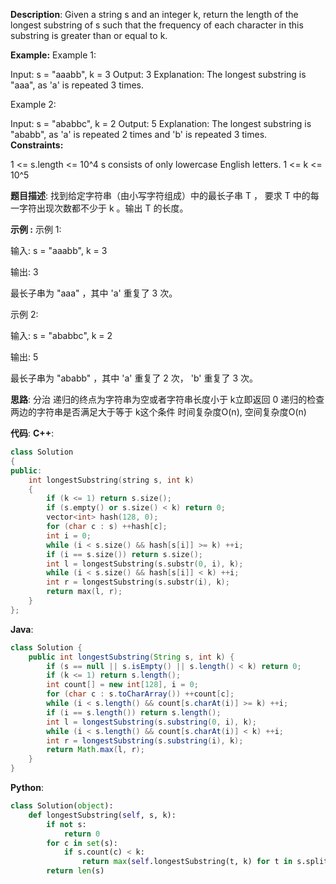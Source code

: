 __Description__:
Given a string s and an integer k, return the length of the longest substring of s such that the frequency of each character in this substring is greater than or equal to k.

__Example:__
Example 1:

Input: s = "aaabb", k = 3
Output: 3
Explanation: The longest substring is "aaa", as 'a' is repeated 3 times.

Example 2:

Input: s = "ababbc", k = 2
Output: 5
Explanation: The longest substring is "ababb", as 'a' is repeated 2 times and 'b' is repeated 3 times.
 
__Constraints:__

1 <= s.length <= 10^4
s consists of only lowercase English letters.
1 <= k <= 10^5

__题目描述__:
找到给定字符串（由小写字符组成）中的最长子串 T ， 要求 T 中的每一字符出现次数都不少于 k 。输出 T 的长度。

__示例 :__
示例 1:

输入:
s = "aaabb", k = 3

输出:
3

最长子串为 "aaa" ，其中 'a' 重复了 3 次。

示例 2:

输入:
s = "ababbc", k = 2

输出:
5

最长子串为 "ababb" ，其中 'a' 重复了 2 次， 'b' 重复了 3 次。

__思路__:
分治
递归的终点为字符串为空或者字符串长度小于 k立即返回 0
递归的检查两边的字符串是否满足大于等于 k这个条件
时间复杂度O(n), 空间复杂度O(n)

__代码__:
__C++__:
```C++
class Solution 
{
public:
    int longestSubstring(string s, int k) 
    {
        if (k <= 1) return s.size();
        if (s.empty() or s.size() < k) return 0;
        vector<int> hash(128, 0);
        for (char c : s) ++hash[c];
        int i = 0;
        while (i < s.size() && hash[s[i]] >= k) ++i;
        if (i == s.size()) return s.size();
        int l = longestSubstring(s.substr(0, i), k);
        while (i < s.size() && hash[s[i]] < k) ++i;
        int r = longestSubstring(s.substr(i), k);
        return max(l, r);
    }
};
```

__Java__:
```Java
class Solution {
    public int longestSubstring(String s, int k) {
        if (s == null || s.isEmpty() || s.length() < k) return 0;
        if (k <= 1) return s.length();
        int count[] = new int[128], i = 0;
        for (char c : s.toCharArray()) ++count[c];
        while (i < s.length() && count[s.charAt(i)] >= k) ++i;
        if (i == s.length()) return s.length();
        int l = longestSubstring(s.substring(0, i), k);
        while (i < s.length() && count[s.charAt(i)] < k) ++i;
        int r = longestSubstring(s.substring(i), k);
        return Math.max(l, r);
    }
}
```

__Python__:
```Python
class Solution(object):
    def longestSubstring(self, s, k):
        if not s:
            return 0
        for c in set(s):
            if s.count(c) < k:
                return max(self.longestSubstring(t, k) for t in s.split(c))
        return len(s)
```